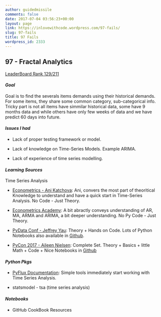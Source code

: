 ```yaml
---
author: guidedmissile
comments: false
date: 2017-07-04 03:56:23+00:00
layout: page
link: https://inlovewithcode.wordpress.com/97-fails/
slug: 97-fails
title: 97 Fails
wordpress_id: 2333
---
```


## 97 - Fractal Analytics



[LeaderBoard Rank 129/211](https://datahack.analyticsvidhya.com/contest/fractal-analytics-hiring-hackathon/lb)



#### _Goal_



Goal is to find the severals items demands using their historical demands. For some items, they share some common category, sub-categorical info. Tricky part is not all items have simmilar historical data, some have 9 months data and while others have only few weeks of data and we have predict 60 days into future.



#### _Issues I had_







  * Lack of proper testing framework or model.


  * Lack of knowledge on Time-Series Models. Example ARIMA.


  * Lack of experience of time series modelling.





#### _Learning Sources_



Time Series Analysis





  * [Econometrics - Ani Katchova](https://sites.google.com/site/econometricsacademy/econometrics-models/time-series-arima-models): Ani, convers the most part of theoritical Knowledge to understand and have a quick start in Time-Series Analysis. No Code - Just Theory.



  * [Econometrics Academy](https://www.youtube.com/watch?v=Aw77aMLj9uM&list=PLz1cztQeF4YlEOn8IGY7hT39wa2Tg-XcM&index=3): A bit abractly conveys understanding of AR, MA, ARMA and ARIMA, a bit deeper understanding. No Py Code - Just Theory.



  * [PyData Conf - Jeffrey Yau](https://www.youtube.com/watch?v=tJ-O3hk1vRw&list=PLz1cztQeF4YlEOn8IGY7hT39wa2Tg-XcM&index=4): Theory + Hands on Code. Lots of Python Notebooks also available in [Github](https://github.com/silicon-valley-data-science/pydata-sf-2016-arima-tutorial).



  * [PyCon 2017 - Aileen Nielsen](https://www.youtube.com/watch?v=zmfe2RaX-14&list=PLz1cztQeF4YlEOn8IGY7hT39wa2Tg-XcM&index=5): Complete Set. Theory + Basics + little Math + Code + Nice Notebooks in [Github](https://github.com/AileenNielsen/TimeSeriesAnalysisWithPython)






#### _Python Pkgs_







  * [PyFlux Documentation](http://pyflux.readthedocs.io/en/latest/getting_started.html): Simple tools immediately start working with Time Series Analysis.



  * statsmodel - tsa (time series analysis)






#### _Notebooks_







  * GitHub CookBook Resources


